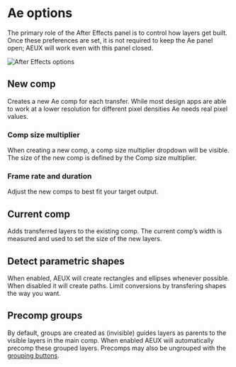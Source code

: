 # Ae options

The primary role of the After Effects panel is to control how layers get built. Once these preferences are set, it is not required to keep the Ae panel open; AEUX will work even with this panel closed.

<img :src="'/ae_options.png'" alt="After Effects options" class="guide-img">

## New comp
Creates a new Ae comp for each transfer. While most design apps are able to work at a lower resolution for different pixel densities Ae needs real pixel values. 

### Comp size multiplier
When creating a new comp, a comp size multiplier dropdown will be visible. The size of the new comp is defined by the Comp size multiplier. 

### Frame rate and duration
Adjust the new comps to best fit your target output.

## Current comp
Adds transferred layers to the existing comp. The current comp’s width is measured and used to set the size of the new layers.

## Detect parametric shapes
When enabled, AEUX will create rectangles and ellipses whenever possible. When disabled it will create paths. Limit conversions by transfering shapes the way you want.

## Precomp groups
By default, groups are created as (invisible) guides layers as parents to the visible layers in the main comp. When enabled AEUX will automatically precomp these grouped layers. Precomps may also be ungrouped with the [grouping buttons](/grouping).